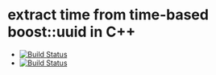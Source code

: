 # extract time from time-based boost::uuid in C++
- [![Build Status](https://travis-ci.org/azerg/time_from_uuid.svg)](https://travis-ci.org/azerg/time_from_uuid)
- [![Build Status](https://ci.appveyor.com/api/projects/status/0bxpkv9hc6sqgj0o?svg=true)]( https://ci.appveyor.com/project/azerg/time-from-uuid )
